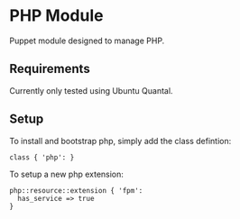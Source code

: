# PHP Module

Puppet module designed to manage PHP.

## Requirements

Currently only tested using Ubuntu Quantal.

## Setup

To install and bootstrap php, simply add the class defintion:

    class { 'php': }

To setup a new php extension:

    php::resource::extension { 'fpm':
      has_service => true
    }